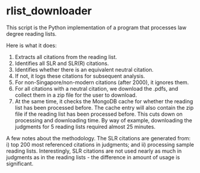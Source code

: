 # rlist_downloader
This script is the Python implementation of a program that processes law degree reading lists.

Here is what it does:
1. Extracts all citations from the reading list.
2. Identifies all SLR and SLR(R) citations.
3. Identifies whether there is an equivalent neutral citation.
4. If not, it logs these citations for subsequent analysis.
5. For non-Singapore/non-modern citations (after 2000), it ignores them.
6. For all citations with a neutral citation, we download the .pdfs, and collect them in a zip file for the user to download.
7. At the same time, it checks the MongoDB cache for whether the reading list has been processed before. The cache entry will also contain the zip file if the reading list has been processed before. This cuts down on processing and downloading time. By way of example, downloading the judgments for 5 reading lists required almost 25 minutes.

A few notes about the methodology. 
The SLR citations are generated from: i) top 200 most referenced citations in judgments; and ii) processing sample reading lists. Interestingly, SLR citations are not used nearly as much in judgments as in the reading lists - the difference in amount of usage is significant.
